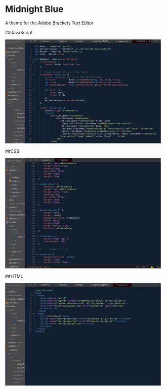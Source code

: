 # Midnight Blue
A theme for the Adobe Brackets Text Editor

##JavaScript

![](js-long.png)

##CSS

![](css.png)

##HTML

![](html.png)
